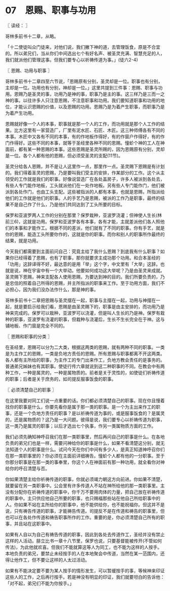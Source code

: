 # 07　恩赐、职事与功用



〖 读经： 〗

哥林多前书十二章，从略。

「十二使徒叫众门徒来，对他们说，我们撇下神的道，去管理饭食，原是不合宜的。所以弟兄们，当从你们中间选出七个有好名声、被圣灵充满、智慧充足的人，我们就派他们管理这事。但我们要专心以祈祷传道为事。」(徒六2-4)



〖 恩赐、功用与职事 〗

哥林多前书十二章四至六节说，「恩赐原有分别，圣灵却是一位。职事也有分别，主却是一位。功用也有分别，神却是一位。」这里共提到三件事：恩赐、职事与功用。恩赐乃是圣灵的事，功用乃是神的事，职事乃是主的事。这三样乃是三而一之神的事。以往许多人只注意恩赐，不注意职事和功用。我们要知道职事和功用的地位，才能认识恩赐的价值，以及恩赐的功用。恩赐乃是为着产生职事，而职事乃是为着产生功用。

恩赐就好像一个人的本事，职事就是那一个人的工作，而功用就是那个人工作的结果。比方这里有一家营造厂，厂里有泥水匠、石匠、木匠。这三种师傅各有不同的本事。木匠中又各有不同的本事，有的作地板作得好，有的作窗户作得好，有的作门作得好。这些不同的本事，就等于圣经里各种不同的恩赐。憧蚧个神的工人在神面前，都有某一种恩赐的本事。这些恩赐是圣灵所赐的，因为恩赐原有分别，灵却是一位。各个人都有他的恩赐，但必须受圣灵的支配(11节)。

圣灵分给各人恩赐，并不是让人这里作一点，那里作一点。圣灵赐下恩赐是有计划的。我们得着圣灵的恩赐，乃是要叫我们受主的安排，作某部分的工作。这个从主领受的工作就是我们的职事。好像说营造厂在各处盖房子，许多人被派到各处去，有些人专门能作地板，工头就派他们在一处作地板。另有些人专门能作门，他们被派到各处作门，也由工头支配。这些被指派的人都有本事，也就是恩赐，所指派给他们的工作就是他们的职事。人的手艺乃是恩赐，被派的工作乃是职事，最终的结果不是自己作了什么，乃是他们共同达到了工头所要的目标。

保罗和亚波罗两人工作的分别在那里？保罗栽种，亚波罗浇灌；但神使人生长(林前三6)，这就是功用。保罗和亚波罗各有本事，各有才能，主就差派他们各人照他们的本事和才能作工。根据不同的差派，他们就有了不同的职事。你有手艺，就是你的恩赐，能造工头所要你作的，这就是你的职事。而你和别人的职事所作最终的结果，就是功用。

今天我们都需要到主面前问自己：究竟主给了我什么恩赐？到底我有什么职事？如果你已经得着了恩赐，也有了职事，那你就要求主成功那个功用。和合本圣经的「功用」这辞译得不好，最达意的是用「举」这个字，中文里有「大举」这辞。也就是说，神在宇宙中有一个大举动。他要如何成功这大举呢？乃是由圣灵来成就。圣灵赐下恩赐，神来支配各人使用恩赐，为要达到神的目的。我们所要负责的，乃是忠信的照着自己所得的恩赐，并主所指派的职事来工作。至于功用方面，我们不必担心，因为我们没办法作什么，那是神的事。

哥林多前书十二章把恩赐与圣灵摆在一起，职事与主摆在一起，功用与神摆在一起，就是要启示给我们看，恩赐是由圣灵赐下的，职事是由主安排的，而功用乃是神来完成的。保罗可以栽种，亚波罗可以浇灌，但是叫人生长的乃是神。保罗有栽种的职事，亚波罗有浇灌的职事，但栽种与浇灌后，生长不生长完全在于神。这与铺地板、作门窗是完全不同的。



〖 恩赐和职事的分类 〗

在圣经里，恩赐可以分为二大类，根据这两类的恩赐，就有两种不同的职事。一类是为主作工的恩赐，一类是负地方责任的恩赐。所有恩赐与职事都离不开这两类。各人都有主所给的职事，为主作工的专门出来作工，负地方教会责任的是事务的。普通弟兄姊妹也有其职事。使徒行传六章就说到这二种职事的不同。在教会中有两种工作，一种是属灵的，一种是属物质的。前者是关于灵性的，如使徒们祈祷传道的职事；后者是关于庶务的，如司提反服事饭食的职事。



〖 必须清楚自己的职事 〗

在这里我要对同工们说一点重要的话。你们都必须清楚自己的职事。现在你且慢着找你的职事是什么，你要先看你是属于那一类的职事。是一个为主出来作工的职事，还是一个负地方责任的职事？是以祈祷传道为事的，或是服事饭食的？是属灵的，还是属物质的？这乃是一大问题。彼得是说，我们要专心以祈祷传道为职事，这一类乃是属灵的职事；以后才选出七个执事，作另一类属物质方面的工作。

我们必须先确知神呼召我们在那一类职事里，然后再问自己的职事是什么。在各地负责的弟兄们也是一样，需要问神给你的职事是什么，如果不看清楚这分别，就无法知道个人的职事是什么。试问今天在你们中间有多少人，是真正知道神呼召你们在那一类职事里的？你必须在主面前详细祷告。憧蚧个人都有他的一分职事。至于你那分职事是在那一类的事奉里，你这个人在神面前有那一种功用，就全看你对神给你的呼召清楚与否。

你如果清楚主给你祈祷传道的职事，你就必须竭力朝这方向前进。你如果不清楚，就要留在另一类职事中。公会里有许多传道人不站在神所给他的那一类职事里。主没有分配你在祈祷传道的职事中，你千万不要用肉体的力量，把自己放在祈祷传道的职事中。主只供应他自己所要的职事，也只赐福那些站在他自己所给职事中的人。你如果不站在主所给你的职事中，他不能供给你，也不能祝福你。但这并不是说，只有祷告传道的职事，才能祷告传道。司提反不是在传道和祷告的职事里，但也可以在各处作传道和祷告职事所作的工作。重要的是，你必须清楚自己所有的职事，并且站在这职事中。

如果有人自以为自己有祷告传道的职事，因此到各处去传道作工，圣经并没有禁止这样的人活动。腓立比书一章十八节里，保罗也说，只要基督能被传开(不管如何传法)，为此他就欢喜。但我们不能就算这等人为同工，也不能为这样的人按手。本地负责的弟兄，要禁止未经按手的人在本地聚会中传道，当然在某一范围内，还得让他作工，但不要让这样的人太过活动。

如果有不能决定要不要为某人按手的情形发生，可以暂缓按手的事，等候神来印证这些人的工作，之后再行按手。若是神没有明显的印证，我们就要坦白的告诉他：「对不起，弟兄们不能为你按手。」

